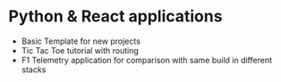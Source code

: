 # Python & React applications 

- Basic Template for new projects
- Tic Tac Toe tutorial with routing
- F1 Telemetry application for comparison with same build in different stacks

